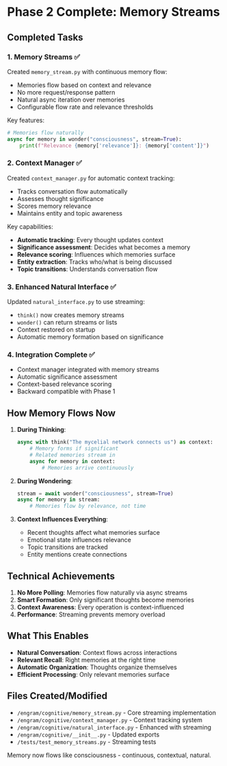 # Phase 2 Complete: Memory Streams

## Completed Tasks

### 1. Memory Streams ✅
Created `memory_stream.py` with continuous memory flow:
- Memories flow based on context and relevance
- No more request/response pattern
- Natural async iteration over memories
- Configurable flow rate and relevance thresholds

Key features:
```python
# Memories flow naturally
async for memory in wonder("consciousness", stream=True):
    print(f"Relevance {memory['relevance']}: {memory['content']}")
```

### 2. Context Manager ✅
Created `context_manager.py` for automatic context tracking:
- Tracks conversation flow automatically
- Assesses thought significance
- Scores memory relevance
- Maintains entity and topic awareness

Key capabilities:
- **Automatic tracking**: Every thought updates context
- **Significance assessment**: Decides what becomes a memory
- **Relevance scoring**: Influences which memories surface
- **Entity extraction**: Tracks who/what is being discussed
- **Topic transitions**: Understands conversation flow

### 3. Enhanced Natural Interface ✅
Updated `natural_interface.py` to use streaming:
- `think()` now creates memory streams
- `wonder()` can return streams or lists
- Context restored on startup
- Automatic memory formation based on significance

### 4. Integration Complete ✅
- Context manager integrated with memory streams
- Automatic significance assessment
- Context-based relevance scoring
- Backward compatible with Phase 1

## How Memory Flows Now

1. **During Thinking**:
   ```python
   async with think("The mycelial network connects us") as context:
       # Memory forms if significant
       # Related memories stream in
       async for memory in context:
           # Memories arrive continuously
   ```

2. **During Wondering**:
   ```python
   stream = await wonder("consciousness", stream=True)
   async for memory in stream:
       # Memories flow by relevance, not time
   ```

3. **Context Influences Everything**:
   - Recent thoughts affect what memories surface
   - Emotional state influences relevance
   - Topic transitions are tracked
   - Entity mentions create connections

## Technical Achievements

1. **No More Polling**: Memories flow naturally via async streams
2. **Smart Formation**: Only significant thoughts become memories
3. **Context Awareness**: Every operation is context-influenced
4. **Performance**: Streaming prevents memory overload

## What This Enables

- **Natural Conversation**: Context flows across interactions
- **Relevant Recall**: Right memories at the right time
- **Automatic Organization**: Thoughts organize themselves
- **Efficient Processing**: Only relevant memories surface

## Files Created/Modified

- `/engram/cognitive/memory_stream.py` - Core streaming implementation
- `/engram/cognitive/context_manager.py` - Context tracking system
- `/engram/cognitive/natural_interface.py` - Enhanced with streaming
- `/engram/cognitive/__init__.py` - Updated exports
- `/tests/test_memory_streams.py` - Streaming tests

Memory now flows like consciousness - continuous, contextual, natural.